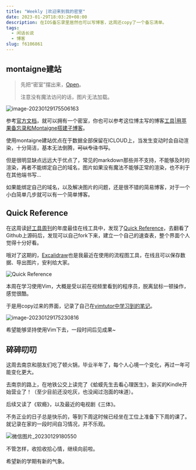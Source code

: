 ```yaml
---
title: "Weekly |欢迎来到我的密室"
date: 2023-01-29T18:03:20+08:00
description: 在IOS备忘录里居然也可以写博客，这周还copy了一个备忘清单。
tags:
  - 闲话长说
  - 博客
slug: f6106861
---
```


## montaigne建站

> 先把“密室”摆出来，[Open](https://shixiaocaia.montaigne.io/)。
>
> 注意没有魔法访问的话，图片无法加载。

![image-20230129175506163](https://bu.dusays.com/2023/01/29/63d6427d001c4.png)

参考[官方文档](https://docs.montaigne.io/guides/new-site)，就可以拥有一个密室，你也可以参考这位博主写的博客[工具|用苹果备忘录和Montaigne搭建子博客](https://camellia34.one/2023/01/14/)。

使用montaigne建站优点在于数据全部保留在ICLOUD上，当发生变动时会自动渲染，十分简洁，基本无法倒腾，~~可以专注书写~~。

但是很明显缺点远远大于优点了，常见的markdown那些并不支持，不能够及时的渲染，再者不能绑定自己的域名，图片如果没有魔法不能够正常的渲染，也不利于在其他端书写...

如果能绑定自己的域名，以及解决图片的问题，还是很不错的简易博客，对于一个小白简单几步就可以有一个简单博客。

## Quick Reference

在这周读[好工具周刊](https://discuss-cn.bestxtools.com/d/123)的年度最佳在线工具中，发现了[Quick Reference](https://links.bestxtools.com/quickref.pipecraft.net/)，去翻看了Github上源码后，发现可以自己fork下来，建立一个自己的速查表，整个界面个人觉得十分好看。

哦对了这期的，[Excalidraw](https://links.bestxtools.com/excalidraw.com/)也是我最近在使用的流程图工具，在线且可以保存数据、导出图片，安利给大家。

![Quick Reference](https://bu.dusays.com/2023/01/29/63d6419d8d9ea.png)

本周在学习使用Vim，大概是受以前在视频里看到的程序员，脱离鼠标一顿操作，感觉很酷。

于是用copy过来的界面，记录了自己在[vimtutor中学习到的笔记](https://memos.shixiaocaia.fun/docs/vim.html)。

![image-20230129175230816](https://bu.dusays.com/2023/01/29/63d641e0e5957.png)

希望能够坚持使用Vim下去，一段时间后见成果~

## 碎碎叨叨

这周去南京和朋友们吃了顿火锅，毕业半年了，每个人心境一个变化，再过一年可能变化更大。

去南京的路上，在地铁公交上读完了《蛤蟆先生去看心理医生》，新买的Kindle开始营业了！（至少目前还没吃灰，也没闻过泡面的味道）。

后续又读了《软瘾》，以及最近的电视剧《三体》。

不务正业的日子总是快乐的，等到下周这时候已经坐在工位上准备下下周的课了。就记录在家的一段时间自习情况，并不乐观。

![微信图片_20230129180550](https://bu.dusays.com/2023/01/29/63d6452c550d3.jpg)

不管怎样，收拾收拾心情，继续向前啦。

希望新的学期有新的气象。
